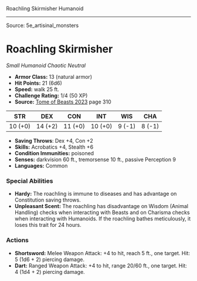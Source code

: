 <MonsterName/>Roachling Skirmisher</MonsterName>
<CreatureType/>Humanoid</CreatureType>



---

Source: 5e_artisinal_monsters

# Roachling Skirmisher

*Small* *Humanoid* *Chaotic Neutral*

- **Armor Class:** 13 (natural armor)
- **Hit Points:** 21 (6d6)
- **Speed:** walk 25 ft.
- **Challenge Rating:** 1/4 (50 XP)
- **Source:** [Tome of Beasts 2023](https://koboldpress.com/kpstore/product/tome-of-beasts-1-2023-edition/) page 310

| STR | DEX | CON | INT | WIS | CHA |
| --- | --- | --- | --- | --- | --- |
| 10 (+0) | 14 (+2) | 11 (+0) | 10 (+0) | 9 (-1) | 8 (-1) |

- **Saving Throws**: Dex +4, Con +2
- **Skills:** Acrobatics +4, Stealth +6
- **Condition Immunities:** poisoned
- **Senses:** darkvision 60 ft., tremorsense 10 ft., passive Perception 9
- **Languages:** Common

### Special Abilities

- **Hardy:** The roachling is immune to diseases and has advantage on Constitution saving throws.
- **Unpleasant Scent:** The roachling has disadvantage on Wisdom (Animal Handling) checks when interacting with Beasts and on Charisma checks when interacting with Humanoids. If the roachling bathes meticulously, it loses this trait for 24 hours.

### Actions

- **Shortsword:** Melee Weapon Attack: +4 to hit, reach 5 ft., one target. Hit: 5 (1d6 + 2) piercing damage.
- **Dart:** Ranged Weapon Attack: +4 to hit, range 20/60 ft., one target. Hit: 4 (1d4 + 2) piercing damage.


